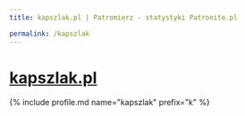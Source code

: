```yaml
---
title: kapszlak.pl | Patromierz - statystyki Patronite.pl

permalink: /kapszlak
---
```


# [kapszlak.pl](https://patronite.pl/kapszlak)

{% include profile.md name="kapszlak" prefix="k" %}
